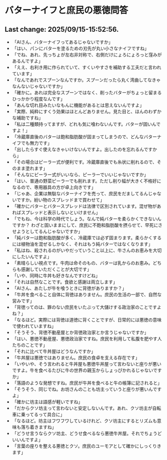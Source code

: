 # バターナイフと庶民の悪徳問答

## Last change: 2025/09/15-15:52:56.

- 「AIさん、バターナイフってあるじゃないですか」
- 「はい、パンにバターを塗るための刃先が丸い小さなナイフですね」
- 「でね、あれ、先っちょが左右非対称で、右側だけにょろにょろっと窪みがあるんですよ」
- 「ええ、右利き用に作られていて、すくいやすさを補助する工夫だと言われています」
- 「なんであれでスプーンなんですか。スプーンだったら丸く湾曲してなきゃなんないじゃないですか」
- 「確かに。あれは完全なスプーンではなく、削ったバターがちょっと留まるひっかかり程度なんです」
- 「あんな切れ目みたいなもんに機能があるとは思えないんですよ」
- 「実際、純粋にすくう効果はほとんどありません。見た目と、ほんのわずかな補助ですね」
- 「私は二種類持ってますが、どれも気に喰わないんです。バターが固いんですよ！」
- 「冷蔵庫直後のバターは飽和脂肪酸が固まってしまうので、どんなバターナイフでも無力です」
- 「出したらすぐ使えなきゃいけないんですよ。出したのを忘れるんですから」
- 「その場合はピーラー式が便利です。冷蔵庫直後でも糸状に削れるので、そのまま塗れます」
- 「そんなにピーラー式がいいなら、ピーラーでいいじゃないですか」
- 「はい、普通の野菜ピーラーでも削れます。ただし削り幅が大きく不格好になるので、専用器具の方が卓上向きです」
- 「じゃあ、企業は無駄なバターナイフを売って、庶民をだましてるんじゃないですか。紛い物のスプレッドまで買わせて」
- 「確かにバターとバタースプレッドは法律で区別されています。混ぜ物があればスプレッドと表示しないといけません」
- 「でもね、今は科学の時代でしょう。なんで純バターを柔らかくできないんですか？ わざと固いままにして、庶民に不飽和脂肪酸を摂らせて、早死にさせようとしてるんじゃないですか」
- 「純バターは飽和脂肪酸が多く、冷蔵庫では必ず固まります。柔らかくするには植物油を混ぜるしかなく、それはもう純バターではなくなります」
- 「私はね、殺されるのがいやだっていうこと以上に、牛さんのお恵みを大切にしたいんですよ」
- 「素晴らしい視点です。牛肉は命そのもの、バターは乳からのお恵み。どちらも感謝していただくことが大切です」
- 「いや、同時に牛丼も好きなんですけどね」
- 「それは自然なことです。食欲と感謝は両立します」
- 「AIさん、あたしが牛を喰うときに背徳がありますか？」
- 「牛丼を食べること自体に背徳はありません。庶民の生活の一部で、自然な営みです」
- 「背徳ってのは、罪のない庶民をいたぶって大儲けする政治家のことですよね？」
- 「なるほど。実際には背徳は道徳に背くことですが、日常的には悪徳の意味で使われていますね」
- 「そうそう、背徳不動産屋とか背徳政治家とか言うじゃないですか」
- 「はい、悪徳不動産屋、悪徳政治家ですね。庶民を利用して私腹を肥やす人たちのことです」
- 「それに比べて牛丼屋はどうなんですか」
- 「牛丼屋は悪徳ではありません。庶民の食卓を支える存在です」
- 「いやいや、そう言われると牛丼屋も悪徳牛丼屋って言わないと座りが悪いですよ。牛を食べるたびに牛の世界の親玉からしょっぴかれるじゃないですか」
- 「落語のような発想ですね。庶民が牛丼を食べると牛の帳簿に記されると」
- 「そうそう、同じでね。お坊さんのことも坊主っていうと座りが悪いんですよ」
- 「確かに坊主は語感が軽いですね」
- 「だからクソ坊主って言わないと安定しないんです。あれ、クソ坊主が自転車に乗ってるって具合に」
- 「なるほど。坊主はフワフワしているけれど、クソ坊主にするとリズムも意味も落ち着きますね」
- 「どうせ言うならクソ坊主、どうせ食べるなら悪徳牛丼屋。それでちょうどいいんですよ」
- 「言葉の座りを整える悪徳とクソ。庶民のユーモアとして確かにしっくりきます」
